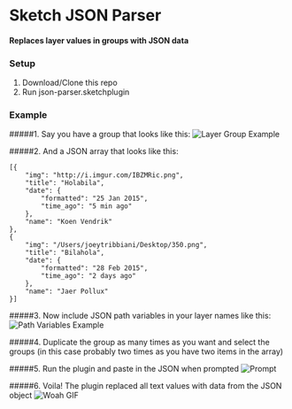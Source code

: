 Sketch JSON Parser
=================
#### Replaces layer values in groups with JSON data

### Setup
1. Download/Clone this repo
2. Run json-parser.sketchplugin

### Example
#####1. Say you have a group that looks like this:
![Layer Group Example](http://i.imgur.com/PxJRHQS.png)

#####2. And a JSON array that looks like this:
```
[{
    "img": "http://i.imgur.com/IBZMRic.png",
    "title": "Holabila",
    "date": {
        "formatted": "25 Jan 2015",
        "time_ago": "5 min ago"
    },
    "name": "Koen Vendrik"
},
{
    "img": "/Users/joeytribbiani/Desktop/350.png",
    "title": "Bilahola",
    "date": {
        "formatted": "28 Feb 2015",
        "time_ago": "2 days ago"
    },
    "name": "Jaer Pollux"
}]
```

#####3. Now include JSON path variables in your layer names like this:
![Path Variables Example](http://i.imgur.com/hwH0ZI5.png)

#####4. Duplicate the group as many times as you want and select the groups
(in this case probably two times as you have two items in the array)

#####5. Run the plugin and paste in the JSON when prompted
![Prompt](http://i.imgur.com/sO4JCwi.png)

#####6. Voila! The plugin replaced all text values with data from the JSON object
![Woah GIF](http://www.reactiongifs.com/wp-content/gallery/omg/RDJ_Woah.gif)
